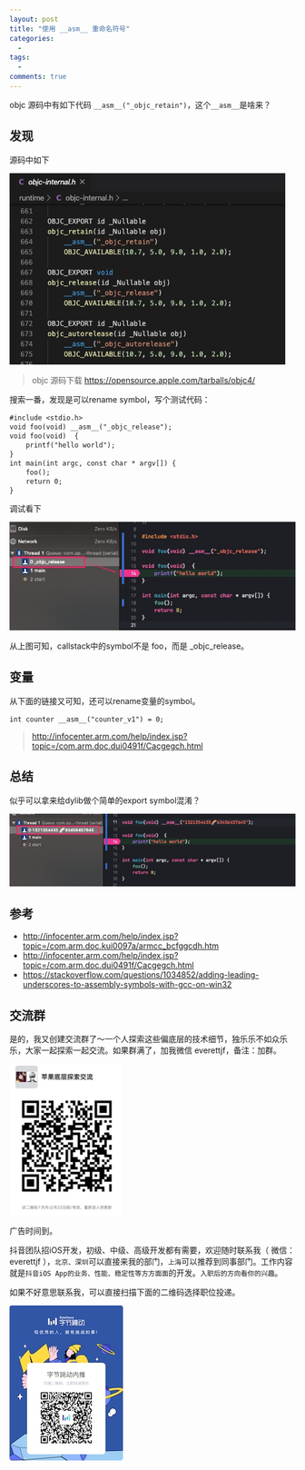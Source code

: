 ```yaml
---
layout: post
title: "使用 __asm__ 重命名符号"
categories:
  - 
tags:
  - 
comments: true
---
```


objc 源码中有如下代码 `__asm__("_objc_retain")`，这个`__asm__`是啥来？

<!-- more -->

## 发现

源码中如下

![](/media/15820819662136.jpg)

> objc 源码下载 https://opensource.apple.com/tarballs/objc4/

搜索一番，发现是可以rename symbol，写个测试代码：

```
#include <stdio.h>
void foo(void) __asm__("_objc_release");
void foo(void)  {
    printf("hello world");
}
int main(int argc, const char * argv[]) {
    foo();
    return 0;
}
```


调试看下

![](/media/15820826016870.jpg)

从上图可知，callstack中的symbol不是 foo，而是 _objc_release。

## 变量

从下面的链接又可知，还可以rename变量的symbol。

```
int counter __asm__("counter_v1") = 0;
```

> http://infocenter.arm.com/help/index.jsp?topic=/com.arm.doc.dui0491f/Cacgegch.html



## 总结

似乎可以拿来给dylib做个简单的export symbol混淆？

![](/media/15820829854361.jpg)



## 参考

- http://infocenter.arm.com/help/index.jsp?topic=/com.arm.doc.kui0097a/armcc_bcfggcdh.htm
- http://infocenter.arm.com/help/index.jsp?topic=/com.arm.doc.dui0491f/Cacgegch.html
- https://stackoverflow.com/questions/1034852/adding-leading-underscores-to-assembly-symbols-with-gcc-on-win32

## 交流群

是的，我又创建交流群了～一个人探索这些偏底层的技术细节，独乐乐不如众乐乐，大家一起探索一起交流。如果群满了，加我微信 everettjf，备注：加群。

![](/media/15817739945151.jpg)


广告时间到。

抖音团队招iOS开发，初级、中级、高级开发都有需要，欢迎随时联系我（ 微信：everettjf ），`北京、深圳`可以直接来我的部门，`上海`可以推荐到同事部门。工作内容就是`抖音iOS App的业务、性能、稳定性等方方面面`的开发。`入职后的方向看你的兴趣`。

如果不好意思联系我，可以直接扫描下面的二维码选择职位投递。

![](/media/15814340338261.jpg)
